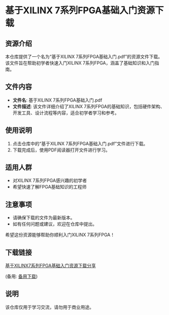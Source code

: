 # 基于XILINX 7系列FPGA基础入门资源下载

## 资源介绍

本仓库提供了一个名为“基于XILINX 7系列FPGA基础入门.pdf”的资源文件下载。该文件旨在帮助初学者快速入门XILINX 7系列FPGA，涵盖了基础知识和入门指南。

## 文件内容

- **文件名**: 基于XILINX 7系列FPGA基础入门.pdf
- **文件描述**: 该文件详细介绍了XILINX 7系列FPGA的基础知识，包括硬件架构、开发工具、设计流程等内容，适合初学者学习和参考。

## 使用说明

1. 点击仓库中的“基于XILINX 7系列FPGA基础入门.pdf”文件进行下载。
2. 下载完成后，使用PDF阅读器打开文件进行学习。

## 适用人群

- 对XILINX 7系列FPGA感兴趣的初学者
- 希望快速了解FPGA基础知识的工程师

## 注意事项

- 请确保下载的文件为最新版本。
- 如有任何问题或建议，欢迎在仓库中提出。

希望这份资源能够帮助你顺利入门XILINX 7系列FPGA！

## 下载链接
[基于XILINX7系列FPGA基础入门资源下载分享](https://pan.quark.cn/s/13334fd17677) 

(备用: [备用下载](https://pan.baidu.com/s/1vfXBZvQxIQ1brh0AlJllnA?pwd=1234))

## 说明

该仓库仅用于学习交流，请勿用于商业用途。
